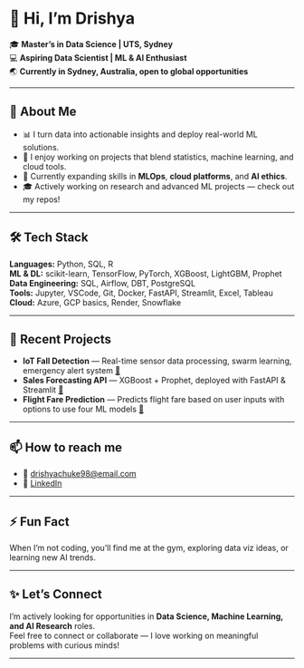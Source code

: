 # 👋 Hi, I’m Drishya

🎓 **Master’s in Data Science | UTS, Sydney**  
💻 **Aspiring Data Scientist | ML & AI Enthusiast**  
🌏 **Currently in Sydney, Australia, open to global opportunities**

---

## 📌 About Me

- 📊 I turn data into actionable insights and deploy real-world ML solutions.
- 🤝 I enjoy working on projects that blend statistics, machine learning, and cloud tools.
- 🚀 Currently expanding skills in **MLOps**, **cloud platforms**, and **AI ethics**.
- 🎓 Actively working on research and advanced ML projects — check out my repos!

---

## 🛠️ Tech Stack

**Languages:** Python, SQL, R  
**ML & DL:** scikit-learn, TensorFlow, PyTorch, XGBoost, LightGBM, Prophet  
**Data Engineering:** SQL, Airflow, DBT, PostgreSQL  
**Tools:** Jupyter, VSCode, Git, Docker, FastAPI, Streamlit, Excel, Tableau   
**Cloud:** Azure, GCP basics, Render, Snowflake

---

## 🔬 Recent Projects

- **IoT Fall Detection** — Real-time sensor data processing, swarm learning, emergency alert system [🔗](https://github.com/ronydebnath/ilab-group-12-1-fall-detection)
- **Sales Forecasting API** — XGBoost + Prophet, deployed with FastAPI & Streamlit [🔗](https://github.com/DrishyaChuke/Sales-Forecasting-API)
- **Flight Fare Prediction** — Predicts flight fare based on user inputs with options to use four ML models [🔗](https://github.com/DrishyaChuke/Flight-Fare-Prediction)

---

## 📫 How to reach me

- 📧 drishyachuke98@email.com  
- 💼 [LinkedIn](https://www.linkedin.com/in/drishya-chuke-804919195/)  

---

## ⚡ Fun Fact

When I’m not coding, you’ll find me at the gym, exploring data viz ideas, or learning new AI trends.

---

## ✨ Let’s Connect

I’m actively looking for opportunities in **Data Science, Machine Learning, and AI Research** roles.  
Feel free to connect or collaborate — I love working on meaningful problems with curious minds!

---
